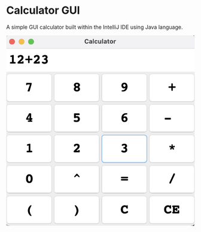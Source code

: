 # Calculator GUI
A simple GUI calculator built within the IntelliJ IDE using Java language.
<div align="center">
  <img src="java/edu/csc413/calculator/calculator.png" width="650 height="400" title="hover text">
</div>

